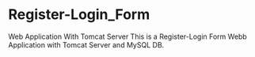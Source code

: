 # Register-Login_Form
Web Application With Tomcat Server
This is a Register-Login Form Webb Application with Tomcat Server and MySQL DB.
